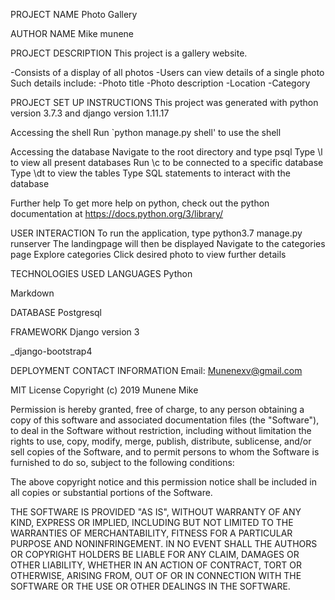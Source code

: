 PROJECT NAME
Photo Gallery

AUTHOR NAME
Mike munene

PROJECT DESCRIPTION
This project is a gallery website.

-Consists of a display of all photos -Users can view details of a single photo Such details include: -Photo title -Photo description -Location -Category

PROJECT SET UP INSTRUCTIONS
This project was generated with python version 3.7.3 and django version 1.11.17

Accessing the shell
Run `python manage.py shell' to use the shell

Accessing the database
Navigate to the root directory and type psql Type \l to view all present databases Run \c to be connected to a specific database Type \dt to view the tables Type SQL statements to interact with the database

Further help
To get more help on python, check out the python documentation at https://docs.python.org/3/library/

USER INTERACTION
To run the application, type python3.7 manage.py runserver The landingpage will then be displayed Navigate to the categories page Explore categories Click desired photo to view further details

TECHNOLOGIES USED
LANGUAGES
Python

Markdown

DATABASE
Postgresql

FRAMEWORK
Django version 3

_django-bootstrap4

DEPLOYMENT
CONTACT INFORMATION Email: Munenexv@gmail.com

MIT License Copyright (c) 2019 Munene Mike

Permission is hereby granted, free of charge, to any person obtaining a copy of this software and associated documentation files (the "Software"), to deal in the Software without restriction, including without limitation the rights to use, copy, modify, merge, publish, distribute, sublicense, and/or sell copies of the Software, and to permit persons to whom the Software is furnished to do so, subject to the following conditions:

The above copyright notice and this permission notice shall be included in all copies or substantial portions of the Software.

THE SOFTWARE IS PROVIDED "AS IS", WITHOUT WARRANTY OF ANY KIND, EXPRESS OR IMPLIED, INCLUDING BUT NOT LIMITED TO THE WARRANTIES OF MERCHANTABILITY, FITNESS FOR A PARTICULAR PURPOSE AND NONINFRINGEMENT. IN NO EVENT SHALL THE AUTHORS OR COPYRIGHT HOLDERS BE LIABLE FOR ANY CLAIM, DAMAGES OR OTHER LIABILITY, WHETHER IN AN ACTION OF CONTRACT, TORT OR OTHERWISE, ARISING FROM, OUT OF OR IN CONNECTION WITH THE SOFTWARE OR THE USE OR OTHER DEALINGS IN THE SOFTWARE.